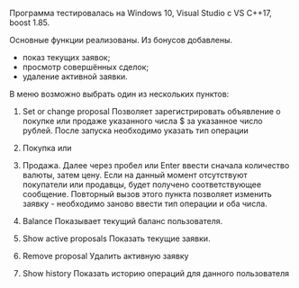 Программа тестировалась на Windows 10, Visual Studio с VS C++17, boost 1.85.

Основные функции реализованы.
Из бонусов добавлены.
- показ текущих заявок;
- просмотр совершённых сделок;
- удаление активной заявки.

В меню возможно выбрать один из нескольких пунктов:

1) Set or change proposal
Позволяет зарегистрировать объявление о покупке или продаже указанного числа $ за указанное число рублей.
После запуска необходимо указать тип операции
1) Покупка или
2) Продажа.
Далее через пробел или Enter ввести сначала количество валюты, затем цену.
Если на данный момент отсутствуют покупатели или продавцы, будет получено соответствующее сообщение.
Повторный вызов этого пункта позволяет изменить заявку - необходимо заново ввести тип операции и оба числа.

3) Balance
Показывает текущий баланс пользователя.

4) Show active proposals
Показать текущие заявки.

5) Remove proposal
Удалить активную заявку

6) Show history
Показать историю операций для данного пользователя
